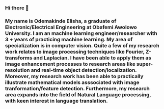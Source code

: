 ### Hi there 👋

### My name is Odemakinde Elisha, a graduate of Electronic/Electrical Engineering at Obafemi Awolowo University. I am an machine learning engineer/researcher with 3 + years of practicing machine learning. My area of specialization is in computer vision. Quite a few of my research work relates to image processing techniques like  Fourier, Z-transforms and Laplacian. I have been able to apply them as image enhancement processes to research areas like super-resolution and real-time object detection/localization. Moreover, my research work has been able to practically illustrate mathematical models asssociated with image tranformation/feature detection. Furthermore, my research area expands into the field of Natural Language processing, with keen interest in language translation. 

<!--
**elishatofunmi/elishatofunmi** is a ✨ _special_ ✨ repository because its `README.md` (this file) appears on your GitHub profile.



Here are some ideas to get you started:

- 🔭 I’m currently working on ...
- 🌱 I’m currently learning ...
- 👯 I’m looking to collaborate on ...
- 🤔 I’m looking for help with ...
- 💬 Ask me about ...
- 📫 How to reach me: ...
- 😄 Pronouns: ...
- ⚡ Fun fact: ...
-->
